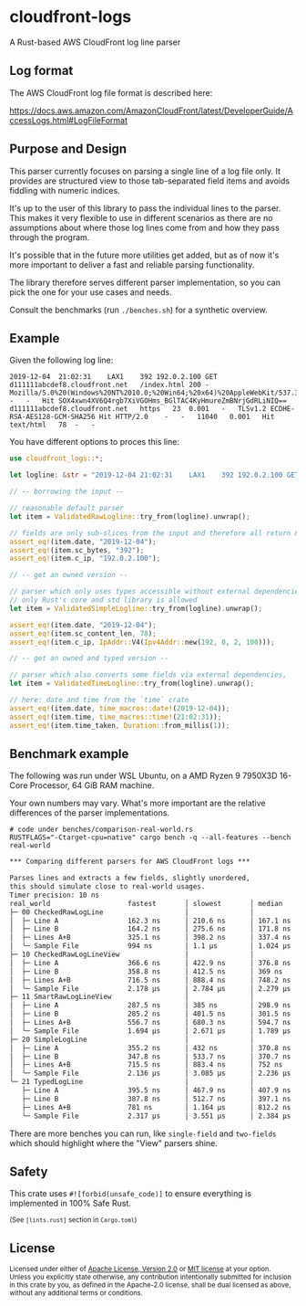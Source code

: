 # cloudfront-logs

A Rust-based AWS CloudFront log line parser

## Log format

The AWS CloudFront log file format is described here:

<https://docs.aws.amazon.com/AmazonCloudFront/latest/DeveloperGuide/AccessLogs.html#LogFileFormat>

## Purpose and Design

This parser currently focuses on parsing a single line of a log file only.
It provides are structured view to those tab-separated field items and avoids fiddling with numeric indices.

It's up to the user of this library to pass the individual lines to the parser.
This makes it very flexible to use in different scenarios as there are no assumptions about where those log lines come from and how they pass through the program.

It's possible that in the future more utilities get added, but as of now it's more important to deliver a fast and reliable parsing functionality.

The library therefore serves different parser implementation, so you can pick the one for your use cases and needs.

Consult the benchmarks (run `./benches.sh`) for a synthetic overview.

## Example

Given the following log line:

```log
2019-12-04	21:02:31	LAX1	392	192.0.2.100	GET	d111111abcdef8.cloudfront.net	/index.html	200	-	Mozilla/5.0%20(Windows%20NT%2010.0;%20Win64;%20x64)%20AppleWebKit/537.36%20(KHTML,%20like%20Gecko)%20Chrome/78.0.3904.108%20Safari/537.36	-	-	Hit	SOX4xwn4XV6Q4rgb7XiVGOHms_BGlTAC4KyHmureZmBNrjGdRLiNIQ==	d111111abcdef8.cloudfront.net	https	23	0.001	-	TLSv1.2	ECDHE-RSA-AES128-GCM-SHA256	Hit	HTTP/2.0	-	-	11040	0.001	Hit	text/html	78	-	-
```

You have different options to proces this line:

```rust
use cloudfront_logs::*;

let logline: &str = "2019-12-04	21:02:31	LAX1	392	192.0.2.100	GET	d111111abcdef8.cloudfront.net	/index.html	200	-	Mozilla/5.0%20(Windows%20NT%2010.0;%20Win64;%20x64)%20AppleWebKit/537.36%20(KHTML,%20like%20Gecko)%20Chrome/78.0.3904.108%20Safari/537.36	-	-	Hit	SOX4xwn4XV6Q4rgb7XiVGOHms_BGlTAC4KyHmureZmBNrjGdRLiNIQ==	d111111abcdef8.cloudfront.net	https	23	0.001	-	TLSv1.2	ECDHE-RSA-AES128-GCM-SHA256	Hit	HTTP/2.0	-	-	11040	0.001	Hit	text/html	78	-	-";

// -- borrowing the input --

// reasonable default parser
let item = ValidatedRawLogline::try_from(logline).unwrap();

// fields are only sub-slices from the input and therefore all return &str
assert_eq!(item.date, "2019-12-04");
assert_eq!(item.sc_bytes, "392");
assert_eq!(item.c_ip, "192.0.2.100");

// -- get an owned version --

// parser which only uses types accessible without external dependencies,
// only Rust's core and std library is allowed
let item = ValidatedSimpleLogline::try_from(logline).unwrap();

assert_eq!(item.date, "2019-12-04");
assert_eq!(item.sc_content_len, 78);
assert_eq!(item.c_ip, IpAddr::V4(Ipv4Addr::new(192, 0, 2, 100)));

// -- get an owned and typed version --

// parser which also converts some fields via external dependencies,
let item = ValidatedTimeLogline::try_from(logline).unwrap();

// here: date and time from the `time` crate
assert_eq!(item.date, time_macros::date!(2019-12-04));
assert_eq!(item.time, time_macros::time!(21:02:31));
assert_eq!(item.time_taken, Duration::from_millis(1));
```

## Benchmark example

The following was run under WSL Ubuntu, on a AMD Ryzen 9 7950X3D 16-Core Processor, 64 GiB RAM machine.

Your own numbers may vary. What's more important are the relative differences of the parser implementations.

```shell
# code under benches/comparison-real-world.rs
RUSTFLAGS="-Ctarget-cpu=native" cargo bench -q --all-features --bench real-world
```

```txt
*** Comparing different parsers for AWS CloudFront logs ***

Parses lines and extracts a few fields, slightly unordered,
this should simulate close to real-world usages.
Timer precision: 10 ns
real_world                   fastest       │ slowest       │ median        │ mean          │ samples │ iters
├─ 00 CheckedRawLogLine                    │               │               │               │         │
│  ├─ Line A                 162.3 ns      │ 210.6 ns      │ 167.1 ns      │ 167.8 ns      │ 1000    │ 1000000
│  ├─ Line B                 164.2 ns      │ 275.6 ns      │ 171.8 ns      │ 175.8 ns      │ 1000    │ 1000000
│  ├─ Lines A+B              325.1 ns      │ 398.2 ns      │ 337.4 ns      │ 337.5 ns      │ 1000    │ 1000000
│  ╰─ Sample File            994 ns        │ 1.1 µs        │ 1.024 µs      │ 1.029 µs      │ 1000    │ 1000000
├─ 10 CheckedRawLogLineView                │               │               │               │         │
│  ├─ Line A                 366.6 ns      │ 422.9 ns      │ 376.8 ns      │ 378 ns        │ 1000    │ 1000000
│  ├─ Line B                 358.8 ns      │ 412.5 ns      │ 369 ns        │ 370 ns        │ 1000    │ 1000000
│  ├─ Lines A+B              716.5 ns      │ 888.4 ns      │ 748.2 ns      │ 749.7 ns      │ 1000    │ 1000000
│  ╰─ Sample File            2.178 µs      │ 2.784 µs      │ 2.279 µs      │ 2.279 µs      │ 1000    │ 1000000
├─ 11 SmartRawLogLineView                  │               │               │               │         │
│  ├─ Line A                 287.5 ns      │ 385 ns        │ 298.9 ns      │ 301.3 ns      │ 1000    │ 1000000
│  ├─ Line B                 285.2 ns      │ 401.5 ns      │ 301.5 ns      │ 303 ns        │ 1000    │ 1000000
│  ├─ Lines A+B              556.7 ns      │ 680.3 ns      │ 594.7 ns      │ 595.8 ns      │ 1000    │ 1000000
│  ╰─ Sample File            1.694 µs      │ 2.671 µs      │ 1.789 µs      │ 1.796 µs      │ 1000    │ 1000000
├─ 20 SimpleLogLine                        │               │               │               │         │
│  ├─ Line A                 355.2 ns      │ 432 ns        │ 370.8 ns      │ 372.9 ns      │ 1000    │ 1000000
│  ├─ Line B                 347.8 ns      │ 533.7 ns      │ 370.7 ns      │ 373.5 ns      │ 1000    │ 1000000
│  ├─ Lines A+B              715.5 ns      │ 883.4 ns      │ 752 ns        │ 753.9 ns      │ 1000    │ 1000000
│  ╰─ Sample File            2.136 µs      │ 3.085 µs      │ 2.236 µs      │ 2.247 µs      │ 1000    │ 1000000
╰─ 21 TypedLogLine                         │               │               │               │         │
   ├─ Line A                 395.5 ns      │ 467.9 ns      │ 407.9 ns      │ 409.6 ns      │ 1000    │ 1000000
   ├─ Line B                 387.8 ns      │ 512.7 ns      │ 397.1 ns      │ 399.5 ns      │ 1000    │ 1000000
   ├─ Lines A+B              781 ns        │ 1.164 µs      │ 812.2 ns      │ 813.6 ns      │ 1000    │ 1000000
   ╰─ Sample File            2.317 µs      │ 3.551 µs      │ 2.384 µs      │ 2.409 µs      │ 1000    │ 1000000
```

There are more benches you can run, like `single-field` and `two-fields` which should highlight where the "View" parsers shine.

## Safety

This crate uses ``#![forbid(unsafe_code)]`` to ensure everything is implemented in 100% Safe Rust.

<sup>(See `[lints.rust]` section in `Cargo.toml`)</sup>

## License

<sup>
Licensed under either of
  <a href="https://raw.githubusercontent.com/asaaki/cloudfront-logs/main/LICENSE-APACHE">Apache License, Version 2.0</a> or
  <a href="https://raw.githubusercontent.com/asaaki/cloudfront-logs/main/LICENSE-MIT">MIT license</a>
at your option.
</sup>

<br/>

<sub>
Unless you explicitly state otherwise, any contribution intentionally submitted
for inclusion in this crate by you, as defined in the Apache-2.0 license, shall
be dual licensed as above, without any additional terms or conditions.
</sub>

<!-- links -->
